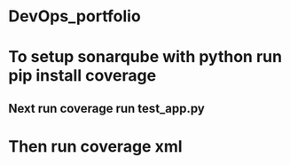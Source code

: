 # DevOps_portfolio

# To setup sonarqube with python run pip install coverage 
## Next run coverage run test_app.py
# Then run coverage xml
